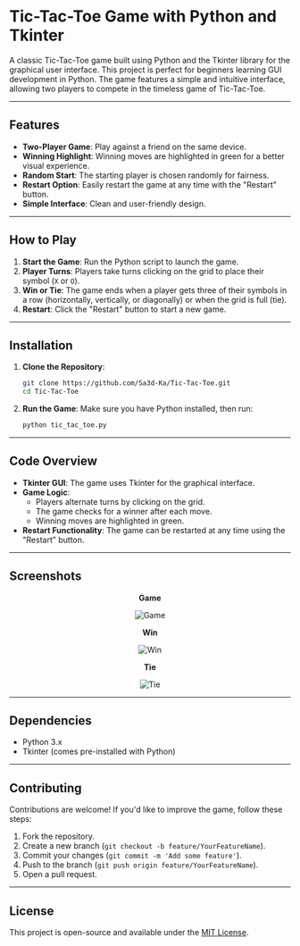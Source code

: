 # Tic-Tac-Toe Game with Python and Tkinter

A classic Tic-Tac-Toe game built using Python and the Tkinter library for the graphical user interface. This project is perfect for beginners learning GUI development in Python. The game features a simple and intuitive interface, allowing two players to compete in the timeless game of Tic-Tac-Toe.

---

## Features

- **Two-Player Game**: Play against a friend on the same device.
- **Winning Highlight**: Winning moves are highlighted in green for a better visual experience.
- **Random Start**: The starting player is chosen randomly for fairness.
- **Restart Option**: Easily restart the game at any time with the "Restart" button.
- **Simple Interface**: Clean and user-friendly design.

---

## How to Play

1. **Start the Game**: Run the Python script to launch the game.
2. **Player Turns**: Players take turns clicking on the grid to place their symbol (`X` or `O`).
3. **Win or Tie**: The game ends when a player gets three of their symbols in a row (horizontally, vertically, or diagonally) or when the grid is full (tie).
4. **Restart**: Click the "Restart" button to start a new game.

---

## Installation

1. **Clone the Repository**:
   ```bash
   git clone https://github.com/Sa3d-Ka/Tic-Tac-Toe.git
   cd Tic-Tac-Toe
   ```

2. **Run the Game**:
   Make sure you have Python installed, then run:
   ```bash
   python tic_tac_toe.py
   ```

---

## Code Overview

- **Tkinter GUI**: The game uses Tkinter for the graphical interface.
- **Game Logic**:
  - Players alternate turns by clicking on the grid.
  - The game checks for a winner after each move.
  - Winning moves are highlighted in green.
- **Restart Functionality**: The game can be restarted at any time using the "Restart" button.

---

## Screenshots

<p align="center">
  <strong>Game</strong>
</p>
<p align="center">
  <img src="https://res.cloudinary.com/du0x9ut5o/image/upload/v1736841744/xe2m5ry5pyipzwtcxv7n.png" alt="Game">
</p>

<p align="center">
  <strong>Win</strong>
</p>
<p align="center">
  <img src="https://res.cloudinary.com/du0x9ut5o/image/upload/v1736841744/bmk9qalt3kvgjyvmij87.png" alt="Win">
</p>

<p align="center">
  <strong>Tie</strong>
</p>
<p align="center">
  <img src="https://res.cloudinary.com/du0x9ut5o/image/upload/v1736841744/g7ibvrw2rg06sxcmkcsc.png" alt="Tie">
</p>

---

## Dependencies

- Python 3.x
- Tkinter (comes pre-installed with Python)

---

## Contributing

Contributions are welcome! If you'd like to improve the game, follow these steps:

1. Fork the repository.
2. Create a new branch (`git checkout -b feature/YourFeatureName`).
3. Commit your changes (`git commit -m 'Add some feature'`).
4. Push to the branch (`git push origin feature/YourFeatureName`).
5. Open a pull request.

---

## License

This project is open-source and available under the [MIT License](LICENSE.txt).